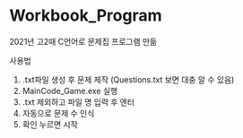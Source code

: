 # Workbook_Program
2021년 고2때 C언어로 문제집 프로그램 만듦

사용법
1. .txt파일 생성 후 문제 제작 (Questions.txt 보면 대충 알 수 있음)
2. MainCode_Game.exe 실행
3. .txt 제외하고 파일 명 입력 후 엔터
4. 자동으로 문제 수 인식
5. 확인 누르면 시작
